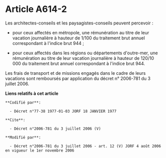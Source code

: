 # Article A614-2

Les architectes-conseils et les paysagistes-conseils peuvent percevoir :

- pour ceux affectés en métropole, une rémunération au titre de leur vacation journalière à hauteur de 1/100 du traitement
brut annuel correspondant à l'indice brut 944 ;

- pour ceux affectés dans les régions ou départements d'outre-mer, une rémunération au titre de leur vacation journalière à
hauteur de 120/10 000 du traitement brut annuel correspondant à l'indice brut 944. 

Les frais de transport et de missions engagés dans le cadre de leurs vacations sont remboursés par application du décret n°
2006-781 du 3 juillet 2006.

**Liens relatifs à cet article**

	**Codifié par**:

	  - Décret n°77-38 1977-01-03 JORF 18 JANVIER 1977

	**Cite**:

	  - Décret n°2006-781 du 3 juillet 2006 (V)

	**Modifié par**:

	  - Décret n°2006-781 du 3 juillet 2006 - art. 12 (V) JORF 4 août 2006 en vigueur le 1er novembre 2006
